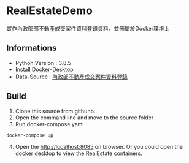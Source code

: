 # RealEstateDemo
實作內政部部不動產成交案件資料登錄資料，並佈屬於Docker環境上

## Informations
 * Python Version : 3.8.5
 * Install <a href='https://www.docker.com/products/docker-desktop'>Docker-Desktop</a>
 * Data-Source : <a href='https://plvr.land.moi.gov.tw/DownloadOpenData'>內政部不動產成交案件資料登錄</a>

## Build
1. Clone this source from githunb.
2. Open the command line and move to the source folder
3. Run docker-compose.yaml

```
docker-compose up
```
4. Open the <a href='http://localhost:8085'>http://localhost:8085</a> on browser. Or you could open the docker desktop  to view the RealEstate containers.
